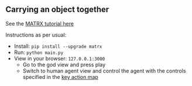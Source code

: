 ## Carrying an object together  

See the [MATRX tutorial here](https://matrx-software.com/docs/how-to/carrying-an-object-together/)

Instructions as per usual:
- Install: `pip install --upgrade matrx`
- Run: `python main.py` 
- View in your browser: `127.0.0.1:3000` 
  - Go to the god view and press play 
  - Switch to human agent view and control the agent with the controls specified in the [key action map](https://github.com/matrx-software/matrx-tutorials/blob/master/carry-object-together/my_experiment/case/carry_together_case.py#L26)

